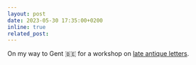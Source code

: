 ```yaml
---
layout: post
date: 2023-05-30 17:35:00+0200
inline: true
related_post: 
---
```


On my way to Gent 🇧🇪 for a workshop on [late antique letters](https://eur03.safelinks.protection.outlook.com/?url=https%3A%2F%2Fsway.office.com%2FIHJLiRHCd7m1LONs%3Faccessible%3Dtrue&data=05%7C01%7CSadi.Marechal%40UGent.be%7Ce2f1f9116e0548960fec08db4d7b8829%7Cd7811cdeecef496c8f91a1786241b99c%7C1%7C0%7C638188966287057206%7CUnknown%7CTWFpbGZsb3d8eyJWIjoiMC4wLjAwMDAiLCJQIjoiV2luMzIiLCJBTiI6Ik1haWwiLCJXVCI6Mn0%3D%7C3000%7C%7C%7C&sdata=ieWLxV6JxVYIsUNsYO6yscB3I%2BYbWBZIX1Fx1WQfFgg%3D&reserved=0).